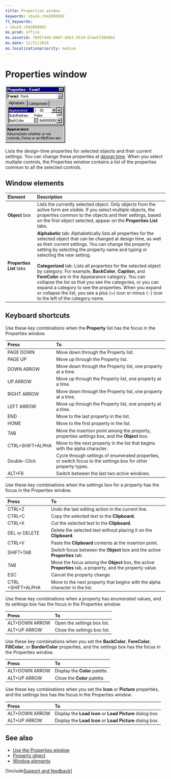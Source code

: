 ```yaml
---
title: Properties window
keywords: vbui6.chm2008002
f1_keywords:
- vbui6.chm2008002
ms.prod: office
ms.assetid: f6057449-d96f-6db3-5519-67ae5738b06d
ms.date: 11/21/2018
ms.localizationpriority: medium
---
```


# Properties window

![Properties window](../../../images/prop_ZA01201645.gif)

Lists the design-time properties for selected objects and their current settings. You can change these properties at [design time](../../Glossary/vbe-glossary.md#design-time). When you select multiple controls, the Properties window contains a list of the properties common to all the selected controls.

## Window elements

|Element|Description|
|:------|:----------|
|**Object** box | Lists the currently selected object. Only objects from the active form are visible. If you select multiple objects, the properties common to the objects and their settings, based on the first object selected, appear on the **Properties List** tabs.|
|**Properties List** tabs|**Alphabetic** tab: Alphabetically lists all properties for the selected object that can be changed at design time, as well as their current settings. You can change the property setting by selecting the property name and typing or selecting the new setting.<br/><br/>**Categorized** tab: Lists all properties for the selected object by category. For example, **BackColor**, **Caption**, and **ForeColor** are in the Appearance category. You can collapse the list so that you see the categories, or you can expand a category to see the properties. When you expand or collapse the list, you see a plus (+) icon or minus (-) icon to the left of the category name.|

## Keyboard shortcuts

Use these key combinations when the **Property** list has the focus in the Properties window.

|Press|To|
|:-----|:-----|
|PAGE DOWN|Move down through the Property list.|
|PAGE UP|Move up through the Property list.|
|DOWN ARROW|Move down through the Property list, one property at a time.|
|UP ARROW|Move up through the Property list, one property at a time.|
|RIGHT ARROW|Move down through the Property list, one property at a time.|
|LEFT ARROW|Move up through the Property list, one property at a time.|
|END|Move to the last property in the list.|
|HOME|Move to the first property in the list.|
|TAB|Move the insertion point among the property, properties settings box, and the **Object** box.|
|CTRL+SHIFT+ALPHA|Move to the next property in the list that begins with the alpha character.|
|Double-Click|Cycle through settings of enumerated properties, or switch focus to the settings box for other property types.|
|ALT+F6|Switch between the last two active windows.|

Use these key combinations when the settings box for a property has the focus in the Properties window.

|Press|To|
|:-----|:-----|
|CTRL+Z|Undo the last editing action in the current line.|
|CTRL+C|Copy the selected text to the **Clipboard**.|
|CTRL+X|Cut the selected text to the **Clipboard**.|
|DEL or DELETE|Delete the selected text without placing it on the **Clipboard**.|
|CTRL+V|Paste the **Clipboard** contents at the insertion point.|
|SHIFT+TAB|Switch focus between the **Object** box and the active **Properties** tab.|
|TAB|Move the focus among the **Object** box, the active **Properties** tab, a property, and the property value.|
|ESC|Cancel the property change.|
|CTRL +SHIFT+ALPHA|Move to the next property that begins with the alpha character in the list.|

Use these key combinations when a property has enumerated values, and its settings box has the focus in the Properties window.

|Press|To|
|:-----|:-----|
|ALT+DOWN ARROW|Open the settings box list.|
|ALT+UP ARROW|Close the settings box list.|

Use these key combinations when you set the **BackColor**, **ForeColor**, **FillColor**, or **BorderColor** properties, and the settings box has the focus in the Properties window.

|Press|To|
|:-----|:-----|
|ALT+DOWN ARROW|Display the **Color** palette.|
|ALT+UP ARROW|Close the **Color** palette.|

Use these key combinations when you set the **Icon** or **Picture** properties, and the settings box has the focus in the Properties window.

|Press|To|
|:-----|:-----|
|ALT+DOWN ARROW|Display the **Load Icon** or **Load Picture** dialog box.|
|ALT+UP ARROW|Display the **Load Icon** or **Load Picture** dialog box.|


    
## See also

- [Use the Properties window](use-the-properties-window.md)
- [Property object](../visual-basic-add-in-model/objects-visual-basic-add-in-model.md#property)
- [Window elements](../window-elements.md)

[!include[Support and feedback](~/includes/feedback-boilerplate.md)]